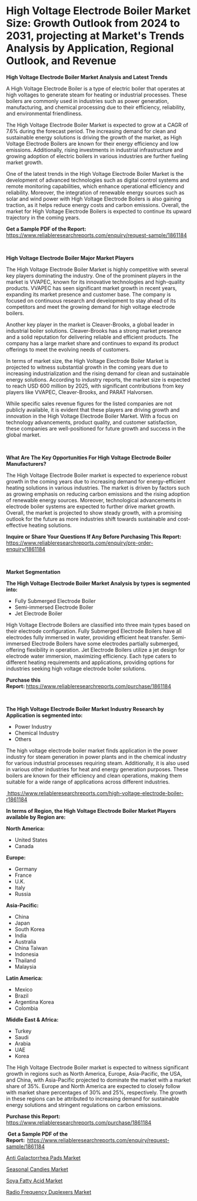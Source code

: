 <p><h1>High Voltage Electrode Boiler Market Size: Growth Outlook from 2024 to 2031, projecting at Market's Trends Analysis by Application, Regional Outlook, and Revenue</h1></p><p><strong>High Voltage Electrode Boiler Market Analysis and Latest Trends</strong></p>
<p><p>A High Voltage Electrode Boiler is a type of electric boiler that operates at high voltages to generate steam for heating or industrial processes. These boilers are commonly used in industries such as power generation, manufacturing, and chemical processing due to their efficiency, reliability, and environmental friendliness.</p><p>The High Voltage Electrode Boiler Market is expected to grow at a CAGR of 7.6% during the forecast period. The increasing demand for clean and sustainable energy solutions is driving the growth of the market, as High Voltage Electrode Boilers are known for their energy efficiency and low emissions. Additionally, rising investments in industrial infrastructure and growing adoption of electric boilers in various industries are further fueling market growth.</p><p>One of the latest trends in the High Voltage Electrode Boiler Market is the development of advanced technologies such as digital control systems and remote monitoring capabilities, which enhance operational efficiency and reliability. Moreover, the integration of renewable energy sources such as solar and wind power with High Voltage Electrode Boilers is also gaining traction, as it helps reduce energy costs and carbon emissions. Overall, the market for High Voltage Electrode Boilers is expected to continue its upward trajectory in the coming years.</p></p>
<p><strong>Get a Sample PDF of the Report:&nbsp;</strong> <a href="https://www.reliableresearchreports.com/enquiry/request-sample/1861184">https://www.reliableresearchreports.com/enquiry/request-sample/1861184</a></p>
<p>&nbsp;</p>
<p><strong>High Voltage Electrode Boiler Major Market Players</strong></p>
<p><p>The High Voltage Electrode Boiler Market is highly competitive with several key players dominating the industry. One of the prominent players in the market is VVAPEC, known for its innovative technologies and high-quality products. VVAPEC has seen significant market growth in recent years, expanding its market presence and customer base. The company is focused on continuous research and development to stay ahead of its competitors and meet the growing demand for high voltage electrode boilers.</p><p>Another key player in the market is Cleaver-Brooks, a global leader in industrial boiler solutions. Cleaver-Brooks has a strong market presence and a solid reputation for delivering reliable and efficient products. The company has a large market share and continues to expand its product offerings to meet the evolving needs of customers.</p><p>In terms of market size, the High Voltage Electrode Boiler Market is projected to witness substantial growth in the coming years due to increasing industrialization and the rising demand for clean and sustainable energy solutions. According to industry reports, the market size is expected to reach USD 600 million by 2025, with significant contributions from key players like VVAPEC, Cleaver-Brooks, and PARAT Halvorsen.</p><p>While specific sales revenue figures for the listed companies are not publicly available, it is evident that these players are driving growth and innovation in the High Voltage Electrode Boiler Market. With a focus on technology advancements, product quality, and customer satisfaction, these companies are well-positioned for future growth and success in the global market.</p></p>
<p>&nbsp;</p>
<p><strong>What Are The Key Opportunities For High Voltage Electrode Boiler Manufacturers?</strong></p>
<p><p>The High Voltage Electrode Boiler market is expected to experience robust growth in the coming years due to increasing demand for energy-efficient heating solutions in various industries. The market is driven by factors such as growing emphasis on reducing carbon emissions and the rising adoption of renewable energy sources. Moreover, technological advancements in electrode boiler systems are expected to further drive market growth. Overall, the market is projected to show steady growth, with a promising outlook for the future as more industries shift towards sustainable and cost-effective heating solutions.</p></p>
<p><strong>Inquire or Share Your Questions If Any Before Purchasing This Report:</strong> <a href="https://www.reliableresearchreports.com/enquiry/pre-order-enquiry/1861184">https://www.reliableresearchreports.com/enquiry/pre-order-enquiry/1861184</a></p>
<p>&nbsp;</p>
<p><strong>Market Segmentation</strong></p>
<p><strong>The High Voltage Electrode Boiler Market Analysis by types is segmented into:</strong></p>
<p><ul><li>Fully Submerged Electrode Boiler</li><li>Semi-immersed Electrode Boiler</li><li>Jet Electrode Boiler</li></ul></p>
<p><p>High Voltage Electrode Boilers are classified into three main types based on their electrode configuration. Fully Submerged Electrode Boilers have all electrodes fully immersed in water, providing efficient heat transfer. Semi-immersed Electrode Boilers have some electrodes partially submerged, offering flexibility in operation. Jet Electrode Boilers utilize a jet design for electrode water immersion, maximizing efficiency. Each type caters to different heating requirements and applications, providing options for industries seeking high voltage electrode boiler solutions.</p></p>
<p><strong>Purchase this Report:&nbsp;</strong><a href="https://www.reliableresearchreports.com/purchase/1861184">https://www.reliableresearchreports.com/purchase/1861184</a></p>
<p>&nbsp;</p>
<p><strong>The High Voltage Electrode Boiler Market Industry Research by Application is segmented into:</strong></p>
<p><ul><li>Power Industry</li><li>Chemical Industry</li><li>Others</li></ul></p>
<p><p>The high voltage electrode boiler market finds application in the power industry for steam generation in power plants and in the chemical industry for various industrial processes requiring steam. Additionally, it is also used in various other industries for heat and energy generation purposes. These boilers are known for their efficiency and clean operations, making them suitable for a wide range of applications across different industries.</p></p>
<p><a href="https://www.reliableresearchreports.com/high-voltage-electrode-boiler-r1861184">&nbsp;https://www.reliableresearchreports.com/high-voltage-electrode-boiler-r1861184</a></p>
<p><strong>In terms of Region, the High Voltage Electrode Boiler Market Players available by Region are:</strong></p>
<p>
    <p> <strong> North America: </strong>
        <ul>
            <li>United States</li>
            <li>Canada</li>
        </ul>
        </p> 
    <p> <strong> Europe: </strong>
        <ul>
            <li>Germany</li>
            <li>France</li>
            <li>U.K.</li>
            <li>Italy</li>
            <li>Russia</li>
        </ul>
        </p> 
    <p> <strong> Asia-Pacific: </strong>
        <ul>
            <li>China</li>
            <li>Japan</li>
            <li>South Korea</li>
            <li>India</li>
            <li>Australia</li>
            <li>China Taiwan</li>
            <li>Indonesia</li>
            <li>Thailand</li>
            <li>Malaysia</li>
        </ul>
        </p> 
    <p> <strong> Latin America: </strong>
        <ul>
            <li>Mexico</li>
            <li>Brazil</li>
            <li>Argentina Korea</li>
            <li>Colombia</li>
        </ul>
        </p> 
    <p> <strong> Middle East & Africa: </strong>
        <ul>
            <li>Turkey</li>
            <li>Saudi</li>
            <li>Arabia</li>
            <li>UAE</li>
            <li>Korea</li>
        </ul>
    </p>
    </p>
<p><p>The High Voltage Electrode Boiler market is expected to witness significant growth in regions such as North America, Europe, Asia-Pacific, the USA, and China, with Asia-Pacific projected to dominate the market with a market share of 35%. Europe and North America are expected to closely follow with market share percentages of 30% and 25%, respectively. The growth in these regions can be attributed to increasing demand for sustainable energy solutions and stringent regulations on carbon emissions.</p></p>
<p><strong>Purchase this Report: </strong><a href="https://www.reliableresearchreports.com/purchase/1861184">https://www.reliableresearchreports.com/purchase/1861184</a></p>
<p>&nbsp;<strong>Get a Sample PDF of the Report:&nbsp;&nbsp;</strong><a href="https://www.reliableresearchreports.com/enquiry/request-sample/1861184">https://www.reliableresearchreports.com/enquiry/request-sample/1861184</a></p>
<p><strong></strong></p>
<p><p><a href="https://medium.com/@lottierunte68/insights-into-anti-galactorrhea-pads-market-share-and-competitive-landscape-for-period-from-2024-to-00c72c0c012f">Anti Galactorrhea Pads Market</a></p><p><a href="https://github.com/khlifeservices/Market-Research-Report-List-1/blob/main/seasonal-candies-market.md">Seasonal Candies Market</a></p><p><a href="https://github.com/msbsaifansami/Market-Research-Report-List-1/blob/main/soya-fatty-acid-market.md">Soya Fatty Acid Market</a></p><p><a href="https://medium.com/@presleybode/global-radio-frequency-duplexers-market-trends-insights-into-growth-opportunities-and-challenges-4b040cbc74b9">Radio Frequency Duplexers Market</a></p></p>